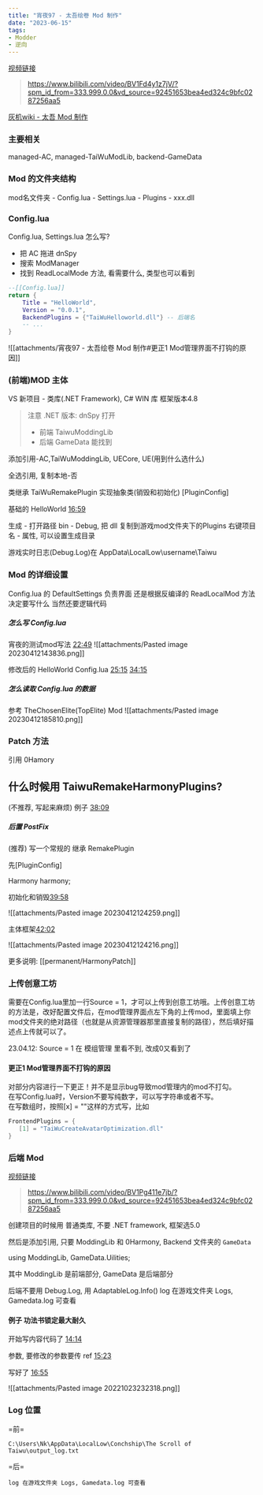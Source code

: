 ```yaml
---
title: "宵夜97 - 太吾绘卷 Mod 制作"
date: "2023-06-15"
tags:
- Modder
- 逆向
---
```


[视频链接](https://www.bilibili.com/video/BV1Fd4y1z7jV/?spm_id_from=333.999.0.0&vd_source=92451653bea4ed324c9bfc0287256aa5)
> https://www.bilibili.com/video/BV1Fd4y1z7jV/?spm_id_from=333.999.0.0&vd_source=92451653bea4ed324c9bfc0287256aa5

[灰机wiki - 太吾 Mod 制作](https://taiwu.huijiwiki.com/wiki/MOD%E5%88%B6%E4%BD%9C)

### 主要相关
managed-AC, managed-TaiWuModLib, backend-GameData

### Mod 的文件夹结构
mod名文件夹
	- Config.lua
	- Settings.lua
	- Plugins
		- xxx.dll
	
### Config.lua
Config.lua,  Settings.lua 怎么写?
- 把 AC 拖进 dnSpy
- 搜索 ModManager
- 找到 ReadLocalMode 方法, 看需要什么, 类型也可以看到
```lua
--[[Config.lua]]
return {
	Title = "HelloWorld",
	Version = "0.0.1",
	BackendPlugins = {"TaiWuHelloworld.dll"} -- 后端名
	-- ...
}
```

![[attachments/宵夜97 - 太吾绘卷 Mod 制作#更正1 Mod管理界面不打钩的原因]]


### (前端)MOD 主体
VS 新项目 - 类库(.NET Framework), C# WIN 库
框架版本4.8

> 注意 .NET 版本: dnSpy 打开 
> - 前端 TaiwuModdingLib
> - 后端 GameData
> 能找到


添加引用-AC,TaiWuModdingLib, UECore, UE(用到什么选什么)

全选引用, 复制本地-否

类继承 TaiWuRemakePlugin
实现抽象类(销毁和初始化)
\[PluginConfig]

基础的 HelloWorld
[16:59](https://www.bilibili.com/video/BV1Fd4y1z7jV/?spm_id_from=333.999.0.0&vd_source=92451653bea4ed324c9bfc0287256aa5#t=1019.516437)

生成 - 打开路径 bin - Debug, 把 dll 复制到游戏mod文件夹下的Plugins
右键项目名 - 属性, 可以设置生成目录

游戏实时日志(Debug.Log)在 AppData\\LocalLow\\username\\Taiwu

### Mod 的详细设置
Config.lua 的 DefaultSettings 负责界面
还是根据反编译的 ReadLocalMod 方法决定要写什么
当然还要逻辑代码

##### 怎么写 Config.lua
宵夜的测试mod写法
[22:49](https://www.bilibili.com/video/BV1Fd4y1z7jV/?spm_id_from=333.999.0.0&vd_source=92451653bea4ed324c9bfc0287256aa5#t=1369.194854)
![[attachments/Pasted image 20230412143836.png]]

修改后的 HelloWorld Config.lua
[25:15](https://www.bilibili.com/video/BV1Fd4y1z7jV/?spm_id_from=333.999.0.0&vd_source=92451653bea4ed324c9bfc0287256aa5#t=1515.659755)
[34:15](https://www.bilibili.com/video/BV1Fd4y1z7jV/?spm_id_from=333.999.0.0&vd_source=92451653bea4ed324c9bfc0287256aa5#t=2055.133696)

##### 怎么读取 Config.lua 的数据
参考 TheChosenElite(TopElite) Mod
![[attachments/Pasted image 20230412185810.png]]



### Patch 方法
引用 0Hamory

什么时候用 TaiwuRemakeHarmonyPlugins?
- 

(不推荐, 写起来麻烦) 例子
[38:09](https://www.bilibili.com/video/BV1Fd4y1z7jV/?spm_id_from=333.999.0.0&vd_source=92451653bea4ed324c9bfc0287256aa5#t=2289.942044)

##### 后置 PostFix

(推荐) 写一个常规的 继承 RemakePlugin

先\[PluginConfig]

Harmony harmony;

初始化和销毁[39:58](https://www.bilibili.com/video/BV1Fd4y1z7jV/?spm_id_from=333.999.0.0&vd_source=92451653bea4ed324c9bfc0287256aa5#t=2398.315657)

![[attachments/Pasted image 20230412124259.png]]

主体框架[42:02](https://www.bilibili.com/video/BV1Fd4y1z7jV/?spm_id_from=333.999.0.0&vd_source=92451653bea4ed324c9bfc0287256aa5#t=2522.324187)

![[attachments/Pasted image 20230412124216.png]]

更多说明: [[permanent/HarmonyPatch]]

### 上传创意工坊
需要在Config.lua里加一行Source = 1，才可以上传到创意工坊哦。上传创意工坊的方法是，改好配置文件后，在mod管理界面点左下角的上传mod，里面填上你mod文件夹的绝对路径（也就是从资源管理器那里直接复制的路径），然后填好描述点上传就可以了。

23.04.12: Source = 1 在 模组管理 里看不到, 改成0又看到了

#### 更正1 Mod管理界面不打钩的原因
对部分内容进行一下更正！并不是显示bug导致mod管理内的mod不打勾。  
在写Config.lua时，Version不要写纯数字，可以写字符串或者不写。  
在写数组时，按照\[x] = ""这样的方式写，比如  
```C#
FrontendPlugins = {  
   [1] = "TaiWuCreateAvatarOptimization.dll"  
}
```



### 后端 Mod
[视频链接](https://www.bilibili.com/video/BV1Pg411e7jb/?spm_id_from=333.999.0.0&vd_source=92451653bea4ed324c9bfc0287256aa5)
> https://www.bilibili.com/video/BV1Pg411e7jb/?spm_id_from=333.999.0.0&vd_source=92451653bea4ed324c9bfc0287256aa5

创建项目的时候用 普通类库, 不要 .NET framework, 框架选5.0

然后是添加引用, 只要 ModdingLib 和 0Harmony, Backend 文件夹的 `GameData`

using ModdingLib, GameData.Uilities;

其中 ModdingLib 是前端部分, GameData 是后端部分

后端不要用 Debug.Log, 用 AdaptableLog.Info()
log 在游戏文件夹 Logs, Gamedata.log 可查看

#### 例子 功法书锁定最大耐久
开始写内容代码了
[14:14](https://www.bilibili.com/video/BV1Pg411e7jb/?spm_id_from=333.999.0.0&vd_source=92451653bea4ed324c9bfc0287256aa5#t=854.5231)

参数, 要修改的参数要传 ref
[15:23](https://www.bilibili.com/video/BV1Pg411e7jb/?spm_id_from=333.999.0.0&vd_source=92451653bea4ed324c9bfc0287256aa5#t=923.895036)

写好了
[16:55](https://www.bilibili.com/video/BV1Pg411e7jb/?spm_id_from=333.999.0.0&vd_source=92451653bea4ed324c9bfc0287256aa5#t=1015.350943)

![[attachments/Pasted image 20221023232318.png]]

### Log 位置
=前=
```text
C:\Users\Nk\AppData\LocalLow\Conchship\The Scroll of Taiwu\output_log.txt
```

=后=
```text
log 在游戏文件夹 Logs, Gamedata.log 可查看
```